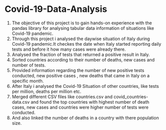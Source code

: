 # Covid-19-Data-Analysis
1) The objective of this project is to gain hands-on experience with the pandas library for analysing tabular data information of situations like Covid-19 pandemic.
2) Through this project i analysed the daywise situation of Italy during Covid-19 pandemic.It checkes the date when Italy started reporting daily tests and before it how many cases were already there.
3) Analysed the fraction of tests that returned a positive result in Italy.
4) Sorted countries according to their number of deaths, new cases and number of tests.
5) Provided information regarding the number of new positive tests conducted, new positive cases , new deaths that came in Italy on a specific month.
6) After Italy i analysed the Covid-19 Situation of other countries, like tests per million, deaths per million etc.
7) Merged different CSV files like countries.csv and covid_countries-data.csv and found the top countries with highest number of death cases, new cases and countries were higher number of tests were conducted.
8) And also linked the number of deaths in a country with there population size. 
